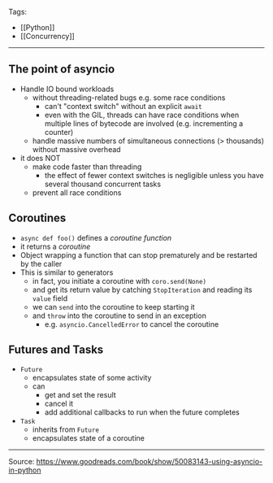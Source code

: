 Tags:
- [[Python]]
- [[Concurrency]]
---

## The point of asyncio
- Handle IO bound workloads
    - without threading-related bugs e.g. some race conditions
        - can't "context switch" without an explicit `await`
        - even with the GIL, threads can have race conditions when multiple lines of bytecode are involved (e.g. incrementing a counter)
    - handle massive numbers of simultaneous connections (> thousands) without massive overhead
- it does NOT
    - make code faster than threading
        - the effect of fewer context switches is negligible unless you have several thousand concurrent tasks
    - prevent all race conditions

## Coroutines
- `async def foo()` defines a _coroutine function_
- it returns a _coroutine_
- Object wrapping a function that can stop prematurely and be restarted by the caller
- This is similar to generators
    - in fact, you initiate a coroutine with `coro.send(None)`
    - and get its return value by catching `StopIteration` and reading its `value` field
    - we can `send` into the coroutine to keep starting it
    - and `throw` into the coroutine to send in an exception
        - e.g. `asyncio.CancelledError` to cancel the coroutine

## Futures and Tasks
- `Future`
    - encapsulates state of some activity
    - can
        - get and set the result
        - cancel it
        - add additional callbacks to run when the future completes
- `Task`
    - inherits from `Future`
    - encapsulates state of a coroutine
---
Source: https://www.goodreads.com/book/show/50083143-using-asyncio-in-python
